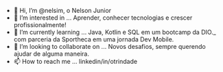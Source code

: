 - 👋 Hi, I’m @nelsim, o Nelson Junior
- 👀 I’m interested in ... Aprender, conhecer tecnologias e crescer profissionalmente!
- 🌱 I’m currently learning ... Java, Kotlin e SQL em um bootcamp da DIO._ com parceria da Sportheca em uma jornada Dev Mobile.
- 💞️ I’m looking to collaborate on ... Novos desafios, sempre querendo ajudar de alguma maneira.
- 📫 How to reach me ... linkedin/in/otrindade

<!---
nelsim/nelsim is a ✨ special ✨ repository because its `README.md` (this file) appears on your GitHub profile.
You can click the Preview link to take a look at your changes.
--->
